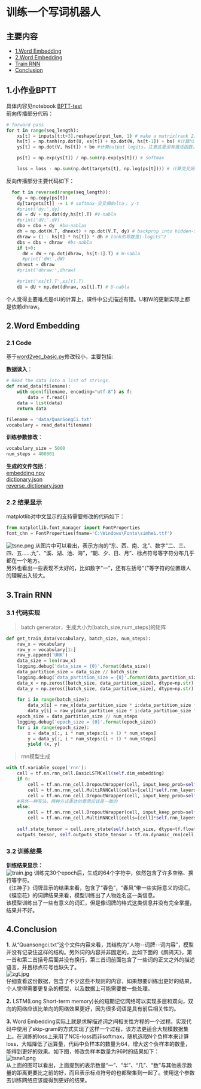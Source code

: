 # 训练一个写词机器人

## 主要内容  
- [1.Word Embedding](#bptt)
- [2.Word Embedding](#wordemd)
- [Train RNN](#train)
- [Conclusion](#conclusion)

## <span id="bptt">1.小作业BPTT<span>  
具体内容见notebook [BPTT-test](BPTT-Test.ipynb)  
前向传播部分代码：  
```python
# forward pass
for t in range(seq_length):
    xs[t] = inputs[t:t+3].reshape(input_len, 1) # make a matrix(rank 2)
    hs[t] = np.tanh(np.dot(U, xs[t]) + np.dot(W, hs[t-1]) + bs) #计算hidden state。激活函数使用tanh
    ys[t] = np.dot(V, hs[t]) + bo #计算output logits。注意这里没有激活函数，我们将在下一步计算softmax

    ps[t] = np.exp(ys[t]) / np.sum(np.exp(ys[t])) # softmax

    loss = loss - np.sum(np.dot(targets[t], np.log(ps[t]))) # 计算交叉熵
```
反向传播部分主要代码如下：  
```python
  for t in reversed(range(seq_length)):
    dy = np.copy(ps[t])
    dy[targets[t]] -= 1 # softmax-交叉熵delta： y-t
    #print('dy:',dy)
    dV = dV + np.dot(dy,hs[t].T) #V-nabla
    #print('dV:',dV)
    dbo = dbo + dy  #bo-nablas
    dh = np.dot(W.T, dhnext) + np.dot(V.T, dy) # backprop into hidden-state
    dhraw = (1 - hs[t] * hs[t]) * dh # tanh的导数是1-logits^2
    dbs = dbs + dhraw  #bs-nabla
    if t>0:
      dW = dW + np.dot(dhraw, hs[t-1].T) # W-nabla
      #print('dW:',dW)
    dhnext = dhraw
    #print('dhraw:',dhraw)
    
    #print('xs[t].T',xs[t].T)
    dU = dU + np.dot(dhraw, xs[t].T) # U-nabla
```
个人觉得主要难点是dU的计算上，课件中公式描述有错。U和W的更新实际上都是依赖dhraw。  

## <span id="wordemd">2.Word Embedding<span>
### 2.1 Code  
基于[word2vec_basic.py]()修改较小，主要包括:  

**数据读入**：  
```python
# Read the data into a list of strings.
def read_data(filename):
    with open(filename, encoding="utf-8") as f:
        data = f.read()
    data = list(data)
    return data

filename = 'data/QuanSongCi.txt'
vocabulary = read_data(filename)
```

**训练参数修改**：
```python
vocabulary_size = 5000
num_steps = 400001
```  

**生成的文件包括**：  
[embedding.npy](./data/)  
[dictionary.json](./data/dictionary.json)  
[reverse_dictionary.json](./data/reverse_dictionary.json)

### 2.2 结果显示  
matplotlib对中文显示的支持需要修改的代码如下：  
```python
from matplotlib.font_manager import FontProperties
font_chn = FontProperties(fname='C:\Windows\Fonts\simhei.ttf')  
```
![tsne.png](g3doc/tsne.png)
从图片中可以看出，表示方向的“东、西、南、北”、数字“二、三、四、五……九”、“溪、湖、池、海”，“朝、夕、日、月”、标点符号等字符分布几乎都在一个地方。  
另外也看出一些表现不太好的，比如数字“一”，还有左括号“（”等字符的位置跟人的理解出入较大。
  
## <span id="train">3.Train RNN<span>
### 3.1 代码实现
>batch generator，生成大小为[batch_size,num_steps]的矩阵
```python
def get_train_data(vocabulary, batch_size, num_steps):
    raw_x = vocabulary
    raw_y = vocabulary[1:]
    raw_y.append('UNK') 
    data_size = len(raw_x)
    logging.debug('data_size = {0}'.format(data_size))
    data_partition_size = data_size // batch_size
    logging.debug('data_partition_size = {0}'.format(data_partition_size))
    data_x = np.zeros([batch_size, data_partition_size], dtype=np.str)
    data_y = np.zeros([batch_size, data_partition_size], dtype=np.str)
    
    for i in range(batch_size):
        data_x[i] = raw_x[data_partition_size * i:data_partition_size * (i + 1)]
        data_y[i] = raw_y[data_partition_size * i:data_partition_size * (i + 1)]
    epoch_size = data_partition_size // num_steps
    logging.debug('epoch_size = {0}'.format(epoch_size))
    for i in range(epoch_size):
        x = data_x[:, i * num_steps:(i + 1) * num_steps]
        y = data_y[:, i * num_steps:(i + 1) * num_steps]
        yield (x, y)
```
>rnn模型生成  
```python
with tf.variable_scope('rnn'):
    cell = tf.nn.rnn_cell.BasicLSTMCell(self.dim_embedding)
    if 0:
        cell = tf.nn.rnn_cell.DropoutWrapper(cell, input_keep_prob=self.keep_prob)
        cell = tf.nn.rnn_cell.MultiRNNCell(cells=[cell]*self.rnn_layers)
        cell = tf.nn.rnn_cell.DropoutWrapper(cell, input_keep_prob=self.keep_prob)
    #另外一种写法，两种方式表达的意思应该是一致的
    else:
        cell = tf.nn.rnn_cell.DropoutWrapper(cell, input_keep_prob=self.keep_prob, output_keep_prob=self.keep_prob)
        cell = tf.nn.rnn_cell.MultiRNNCell(cells=[cell]*self.rnn_layers)
    
    self.state_tensor = cell.zero_state(self.batch_size, dtype=tf.float32)
    outputs_tensor, self.outputs_state_tensor = tf.nn.dynamic_rnn(cell, data, initial_state=self.state_tensor)
```

### 3.2 训练结果  
__训练结果显示：__  
![train.jpg](./g3doc/train.jpg)
训练完30个epoch后，生成的64个字符中，依然包含了许多空格、换行等字符。  
《江神子》词牌显示的结果来看，包含了“春色”，“春风”带一些实际意义的词汇。  《蝶恋花》的词牌结果来看，模型训练出了人物姓名这一类信息。  
该模型训练出了一些有意义的词汇，但是像词牌的格式这类信息并没有完全掌握，结果并不好。  
## <span id="conclusion">4.Conclusion<span>  
**1.** 从“Quansongci.txt”这个文件内容来看，其结构为“人物--词牌--词内容”，模型并没有记录住这样的结构。另外词的内容并非固定的，比如下面的《鹧鸪天》，第一首和第二首括号后面并没有换行，第三首词前面包含了一些词的正文之外的描述语言，并且标点符号也缺失了。  
![zgt.jpg](./g3doc/zgt.jpg)  
仔细查看这份数据，包含了不少这些不规则的内容，如果想要训练出更好的结果，个人觉得需要更复杂的模型，以及数据上可能需要做一些处理。  

**2.** LSTM(Long Short-term memory)长的短期记忆网络可以实现多层和双向，双向的网络应该比单向的网络效果更好，因为很多词语是具有前后相关性的。  

**3.** Word Embedding实际上就是求解描述词之间相关性方程的一个过程。实现代码中使用了skip-gram的方式实现了这样一个过程，该方法更适合大规模数据集上。在训练的loss上采用了NCE-loss而非softmax，随机选取N个负样本来计算loss，大幅降低了运算量，代码中负样本的数量为64，增大这个负样本的数量，能得到更好的效果。如下图，修改负样本数量为96时的结果如下：  
![tsne1.png](./g3doc/tsne1.png)  
从上面的图可以看出，上面提到的表示数量“一”、“半”、“几”、“数”与其他表示数量的距离更要比之前的好，而且表示标点符号的也都聚集到一起了。使用这个参数去训练网络应该能得到更好的结果。